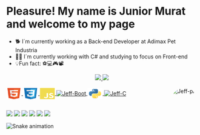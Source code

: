 # Pleasure! My name is Junior Murat and welcome to my page

- 🐕 I´m currently working as a Back-end Developer at Adimax Pet Industria
- 👨‍💻 I´m currently working with C# and studying to focus on Front-end
- 💡Fun fact: ⚽💻🎮📽️

<div align="center">
  <a href="https://github.com/JrMurat12">
  <img height="150em" src="https://github-readme-stats.vercel.app/api?username=JrMurat12&show_icons=true&theme=dark&include_all_commits=true&count_private=true"/>
  <img height="100em" src="https://github-readme-stats.vercel.app/api/top-langs/?username=JrMurat12&layout=compact&langs_count=7&theme=dark"/>
</div>
  <div style="display: inline_block"><br>
  <img align="center" alt="Jeff-HTML" height="30" width="40" src="https://raw.githubusercontent.com/devicons/devicon/master/icons/html5/html5-original.svg">
  <img align="center" alt="Jeff-CSS" height="30" width="40" src="https://raw.githubusercontent.com/devicons/devicon/master/icons/css3/css3-original.svg">
  <img align="center" alt="Jeff-Js" height="30" width="40" src="https://raw.githubusercontent.com/devicons/devicon/master/icons/javascript/javascript-plain.svg">
  <img align="center" alt="Jeff-Boot" height="30" width="40" src="https://cdn.jsdelivr.net/gh/devicons/devicon/icons/bootstrap/bootstrap-plain.svg">
  <img align="center" alt="Jeff-Python" height="30" width="40" src="https://raw.githubusercontent.com/devicons/devicon/master/icons/python/python-original.svg">
  <img align="center" alt="Jeff-C" height="30" width="40" src="https://cdn.jsdelivr.net/gh/devicons/devicon/icons/c/c-original.svg" >
  <img align="right" alt="Jeff-pic" height="120" style="border-radius:50px;" src="https://cdn.pixabay.com/photo/2020/01/19/15/02/ufo-4778062_960_720.png">
</div>
  
  ##
  
  <div> 
  <a href="https://www.facebook.com/junior.murat.7" target="_blank"><img src="https://img.shields.io/badge/Facebook-1877F2?style=for-the-badge&logo=facebook&logoColor=white"></a>
  <a href="https://instagram.com/juniormurat_" target="_blank"><img src="https://img.shields.io/badge/-Instagram-%23E4405F?style=for-the-badge&logo=instagram&logoColor=white" target="_blank"></a>
 	<a href="https://www.twitch.tv/jrmurat12" target="_blank"><img src="https://img.shields.io/badge/Twitch-9146FF?style=for-the-badge&logo=twitch&logoColor=white" target="_blank"></a>
 <a href="https://discord.gg/Jrmurat12" target="_blank"><img src="https://img.shields.io/badge/Discord-7289DA?style=for-the-badge&logo=discord&logoColor=white" target="_blank"></a> 
  <a href = "mailto:jr-murat@hotmail.com"><img src="https://img.shields.io/badge/Microsoft_Outlook-0078D4?style=for-the-badge&logo=microsoft-outlook&logoColor=white"></a>
  <a href="https://www.linkedin.com/in/jefferson-murat-8766bb17a" target="_blank"><img src="https://img.shields.io/badge/-LinkedIn-%230077B5?style=for-the-badge&logo=linkedin&logoColor=white" target="_blank"></a> 
 
   ![Snake animation](https://github.com/JrMurat12/JrMurat12/blob/output/github-contribution-grid-snake.svg)
</div>
